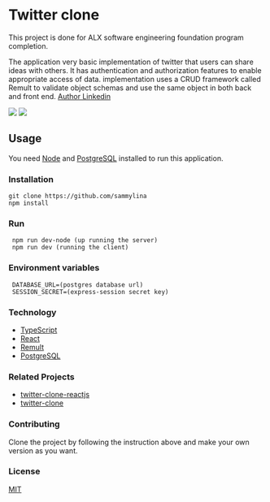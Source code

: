 # Twitter clone

This project is done for ALX software engineering foundation program completion.

The application very basic implementation of twitter that users can share ideas with others. It has authentication and authorization features to enable appropriate access of data. implementation uses a CRUD framework called Remult to validate object schemas and use the same object in both back and front end.
[Author Linkedin](https://www.linkedin.com/in/samuel-hailu-1347371b0)


![](https://ibb.co/rcB4ZFG)
![](https://ibb.co/YdG8F1K)

## Usage
You need [Node](https://nodejs.org/en) and [PostgreSQL](https://www.postgresql.org/) installed to run this application.    

### Installation
 ```
 git clone https://github.com/sammylina
 npm install
 ```


### Run
```
 npm run dev-node (up running the server)
 npm run dev (running the client)
```

### Environment variables
```
 DATABASE_URL=(postgres database url)
 SESSION_SECRET=(express-session secret key)
```

### Technology
  
 - [TypeScript](https://www.typescriptlang.org/)
 - [React](https://react.dev/)
 - [Remult](https://remult.dev/)
 - [PostgreSQL](https://www.postgresql.org/)

### Related Projects
 - [twitter-clone-reactjs](https://github.com/eltonlazzarin/twitter-clone-reactjs)
 - [twitter-clone](https://github.com/ccrsxx/twitter-clone)

### Contributing
Clone the project by following the instruction above  and make your own 
version as you want.

### License
 [MIT](https://choosealicense.com/licenses/mit/)